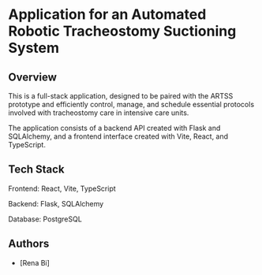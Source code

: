 # Application for an Automated Robotic Tracheostomy Suctioning System

## Overview

This is a full-stack application, designed to be paired with the ARTSS prototype and efficiently control, manage, and schedule essential protocols involved with tracheostomy care in intensive care units.

The application consists of a backend API created with Flask and SQLAlchemy, and a frontend interface created with Vite, React, and TypeScript.

## Tech Stack

Frontend: React, Vite, TypeScript

Backend: Flask, SQLAlchemy

Database: PostgreSQL

## Authors

- [Rena Bi]
